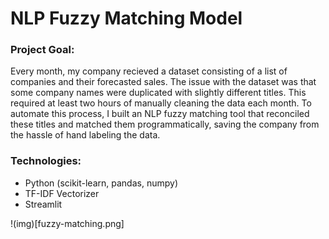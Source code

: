 # NLP Fuzzy Matching Model

### Project Goal:
Every month, my company recieved a dataset consisting of a list of companies and their forecasted sales. The issue with the dataset was that some company names were duplicated with slightly different titles. This required at least two hours of manually cleaning the data each month. To automate this process, I built an NLP fuzzy matching tool that reconciled these titles and matched them programmatically, saving the company from the hassle of hand labeling the data.

### Technologies:
- Python (scikit-learn, pandas, numpy)
- TF-IDF Vectorizer
- Streamlit

!(img)[fuzzy-matching.png]
